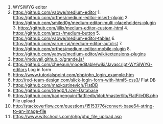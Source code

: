 1. WYSIWYG editor
  1. https://github.com/yabwe/medium-editor
    1. https://github.com/orthes/medium-editor-insert-plugin
    2. https://github.com/smiled0g/medium-editor-multi-placeholders-plugin
    3. https://github.com/jillix/medium-editor-custom-html
    4. https://github.com/arcs-/medium-button
    5. https://github.com/yabwe/medium-editor-tables
    6. https://github.com/varun-raj/medium-editor-autolist
    7. https://github.com/orthes/medium-editor-mobile-plugin
    8. https://github.com/yabwe/medium-editor/wiki/extensions-plugins
2. https://mduvall.github.io/grande.js/
3. https://github.com/cheeaun/mooeditable/wiki/Javascript-WYSIWYG-editors
Log in form
1. https://www.tutorialspoint.com/php/php_login_example.htm
2. http://red-team-design.com/slick-login-form-with-html5-css3/
Flat DB
1. https://github.com/maxkostinevich/FlatDB
2. https://github.com/Greg0/Lazer-Database
3. https://github.com/badpenguin/flatfiledb/blob/master/lib/FlatFileDB.php
File upload
5. http://stackoverflow.com/questions/15153776/convert-base64-string-to-an-image-file
9. https://www.w3schools.com/php/php_file_upload.asp
